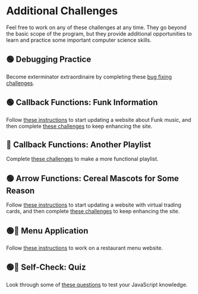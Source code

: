 # Additional Challenges
Feel free to work on any of these challenges at any time. They go beyond the basic scope of the program, but they provide additional opportunities to learn and practice some important computer science skills.

## 🟢 Debugging Practice
Become exterminator extraordinaire by completing these [bug fixing challenges](DebuggingPractice.md).

## 🟢 Callback Functions: Funk Information
Follow [these instructions](FunktionalGuidedActivity.md) to start updating a website about Funk music, and then complete [these challenges](FunktionalChallenges.md) to keep enhancing the site.

## 🔷 Callback Functions: Another Playlist
Complete [these challenges](FunkPlaylist.md) to make a more functional playlist.

## 🟢 Arrow Functions: Cereal Mascots for Some Reason
Follow [these instructions](MascotsGuidedActivity.md) to start updating a website with virtual trading cards, and then complete [these challenges](MascotsChallenges.md) to keep enhancing the site.

## 🟢🔷 Menu Application
Follow [these instructions](MenuChallenges.md) to work on a restaurant menu website.

## 🟢🔷 Self-Check: Quiz
Look through some of [these questions](https://www.codequizzes.com/javascript/beginner/operators-conditionals-loops-arrays) to test your JavaScript knowledge.
